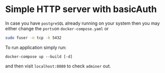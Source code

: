 # Simple HTTP server with basicAuth 

In case you have `postgreSQL` already running on your system then you may
either change the `ports`on `docker-compose.yaml` or 
```bash
sudo fuser -n tcp -k 5432
```

To run application simply run:
```
docker-compose up --build [-d]
```
and then visit `localhost:8080` to check `adminer` out.
